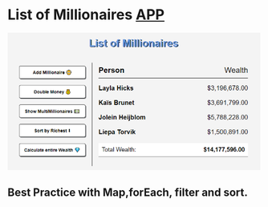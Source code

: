 # List of Millionaires [APP](https://tudorbejinari.github.io/dom-array-methods/)
![image](https://github.com/tudorbejinari/dom-array-methods/blob/master/list.png)
## Best Practice with Map,forEach, filter and sort.
